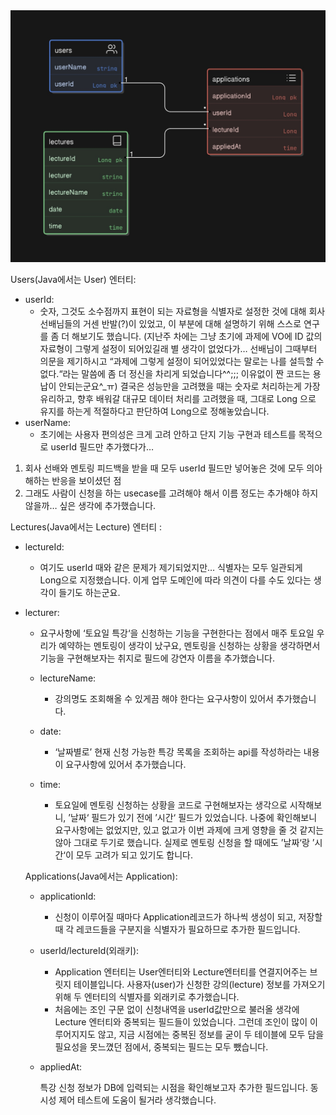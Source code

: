 
<img src="doc/ERD_WEEK2.jpeg">

Users(Java에서는 User) 엔터티:

- userId:
    - 숫자, 그것도 소수점까지 표현이 되는 자료형을 식별자로 설정한 것에 대해 회사 선배님들의 거센 반발(?)이 있었고, 이 부분에 대해 설명하기 위해 스스로 연구를 좀 더 해보기도 했습니다. (지난주 차에는 그냥 초기에 과제에 VO에 ID 값의 자료형이 그렇게 설정이 되어있길래 별 생각이 없었다가… 선배님이 그때부터 의문을 제기하시고 “과제에 그렇게 설정이 되어있었다는 말로는 나를 설득할 수 없다.“라는 말씀에 좀 더 정신을 차리게 되었습니다^^;;; 이유없이 짠 코드는 용납이 안되는군요^_ㅠ) 결국은 성능만을 고려했을 때는 숫자로 처리하는게 가장 유리하고, 향후 배워갈 대규모 데이터 처리를 고려했을 때, 그대로 Long 으로 유지를 하는게 적절하다고 판단하여 Long으로 정해놓았습니다.
- userName:
    - 초기에는 사용자 편의성은 크게 고려 안하고 단지 기능 구현과 테스트를 목적으로 userId 필드만 추가했다가…
1. 회사 선배와 멘토링 피드백을 받을 때 모두 userId 필드만 넣어놓은 것에 모두 의아해하는 반응을 보이셨던 점
2. 그래도 사람이 신청을 하는 usecase를 고려해야 해서 이름 정도는 추가해야 하지 않을까… 싶은 생각에 추가했습니다.

Lectures(Java에서는 Lecture) 엔터티 :

- lectureId:
    - 여기도 userId 때와 같은 문제가 제기되었지만… 식별자는 모두 일관되게 Long으로 지정했습니다. 이게 업무 도메인에 따라 의견이 다를 수도 있다는 생각이 들기도 하는군요.
- lecturer:
    - 요구사항에 ‘토요일 특강‘을 신청하는 기능을 구현한다는 점에서 매주 토요일 우리가 예약하는 멘토링이 생각이 났구요, 멘토링을 신청하는 상황을 생각하면서 기능을 구현해보자는 취지로 필드에 강연자 이름을 추가했습니다.

    - lectureName:
      - 강의명도 조회해올 수 있게끔 해야 한다는 요구사항이 있어서 추가했습니다.

    - date:
      - ‘날짜별로’ 현재 신청 가능한 특강 목록을 조회하는 api를 작성하라는 내용이 요구사항에 있어서 추가했습니다.

    - time:
      - 토요일에 멘토링 신청하는 상황을 코드로 구현해보자는 생각으로 시작해보니, ’날짜‘ 필드가 있기 전에 ’시간‘ 필드가 있었습니다. 나중에 확인해보니 요구사항에는 없었지만, 있고 없고가 이번 과제에 크게 영향을 줄 것 같지는 않아 그대로 두기로 했습니다. 실제로 멘토링 신청을 할 때에도 ’날짜‘랑 ’시간‘이 모두 고려가 되고 있기도 합니다.

  Applications(Java에서는 Application):

    - applicationId:
      - 신청이 이루어질 때마다 Application레코드가 하나씩 생성이 되고, 저장할 때 각 레코드들을 구분지을 식별자가 필요하므로 추가한 필드입니다.
    - userId/lectureId(외래키):
      - Application 엔터티는 User엔터티와 Lecture엔터티를 연결지어주는 브릿지 테이블입니다. 사용자(user)가 신청한 강의(lecture) 정보를 가져오기 위해 두 엔터티의 식별자를 외래키로 추가했습니다.
      - 처음에는 조인 구문 없이 신청내역을 userId값만으로 불러올 생각에 Lecture 엔터티와 중복되는 필드들이 있었습니다. 그런데 조인이 많이 이루어지지도 않고, 지금 시점에는 중복된 정보를 굳이 두 테이블에 모두 담을 필요성을 못느꼈던 점에서, 중복되는 필드는 모두 뺐습니다.
    - appliedAt:

      특강 신청 정보가 DB에 입력되는 시점을 확인해보고자 추가한 필드입니다. 동시성 제어 테스트에 도움이 될거라 생각했습니다.